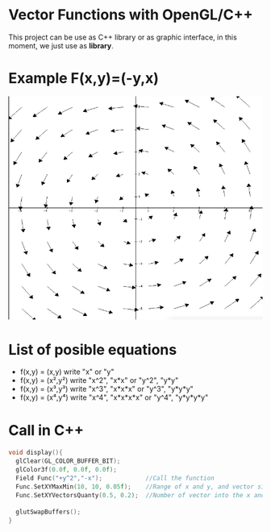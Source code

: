 # Vector Functions with OpenGL/C++ 

This project can be use as C++ library or as graphic interface, in this moment, we just use as **library**.

# Example F(x,y)=(-y,x)

![Vortex](./Pictures/Vortex.png)

# List of posible equations
- f(x,y) = (x,y)     write "x" or "y"
- f(x,y) = (x²,y²)   write "x^2", "x\*x" or "y^2", "y\*y"
- f(x,y) = (x³,y³)   write "x^3", "x\*x\*x" or "y^3", "y\*y\*y"
- f(x,y) = (x⁴,y⁴)   write "x^4", "x\*x\*x\*x" or "y^4", "y\*y\*y\*y"

# Call in C++

```C++
void display(){
  glClear(GL_COLOR_BUFFER_BIT);
  glColor3f(0.0f, 0.0f, 0.0f);
  Field Func("+y^2","-x");            //Call the function
  Func.SetXYMaxMin(10, 10, 0.05f);    //Range of x and y, and vector size
  Func.SetXYVectorsQuanty(0.5, 0.2);  //Number of vector into the x and y range

  glutSwapBuffers();
}



